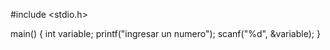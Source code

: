 #include <stdio.h>

main()
{
  int variable;
  printf("ingresar un numero");
  scanf("%d", &variable);
}
